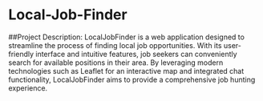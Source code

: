 # Local-Job-Finder

##Project Description:
LocalJobFinder is a web application designed to streamline the process of finding local job opportunities. With its user-friendly interface and intuitive features, job seekers can conveniently search for available positions in their area. By leveraging modern technologies such as Leaflet for an interactive map and integrated chat functionality, LocalJobFinder aims to provide a comprehensive job hunting experience.
